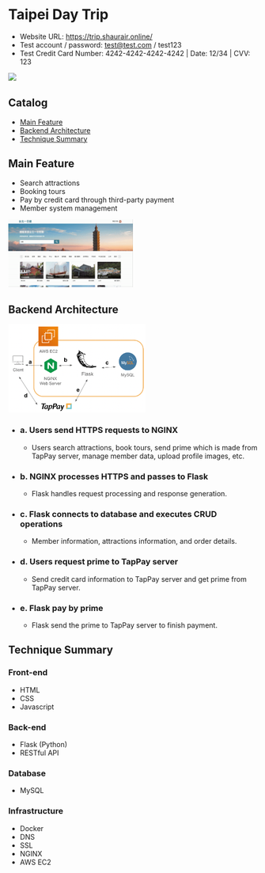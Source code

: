 # Taipei Day Trip
- Website URL: https://trip.shaurair.online/
- Test account / password: test@test.com / test123
- Test Credit Card Number: 4242-4242-4242-4242 | Date: 12/34 | CVV: 123
<img src='https://github.com/shaurair/taipei-day-trip/blob/main/doc/TaipeiIndex.png' width=50%>

## Catalog
* [Main Feature](#Main-Feature)
* [Backend Architecture](#Backend-Architecture)
* [Technique Summary](#Technique-Summary)

## Main Feature
* Search attractions
* Booking tours
* Pay by credit card through third-party payment
* Member system management
<img src='https://github.com/shaurair/taipei-day-trip/blob/main/doc/demo_2.gif' width=50%>

## Backend Architecture
<img src='https://github.com/shaurair/taipei-day-trip/blob/main/doc/BackendArchTaipeiTrip_3rdAPI.png' width=55%>

- ### a. Users send HTTPS requests to NGINX
  -  Users search attractions, book tours, send prime which is made from TapPay server, manage member data, upload profile images, etc.

- ### b. NGINX processes HTTPS and passes to Flask 
  -  Flask handles request processing and response generation.

- ### c. Flask connects to database and executes CRUD operations
  - Member information, attractions information, and order details.

- ### d. Users request prime to TapPay server
  - Send credit card information to TapPay server and get prime from TapPay server.

- ### e. Flask pay by prime
  - Flask send the prime to TapPay server to finish payment.

## Technique Summary
### Front-end
- HTML
- CSS
- Javascript
### Back-end
- Flask (Python)
- RESTful API
### Database
- MySQL
### Infrastructure
- Docker
- DNS
- SSL
- NGINX
- AWS EC2
